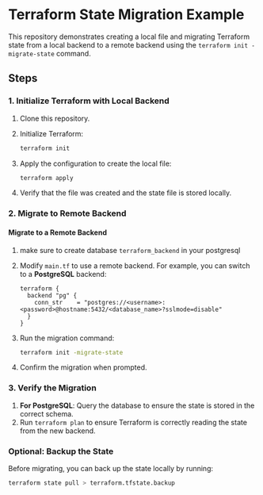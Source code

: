 # Terraform State Migration Example

This repository demonstrates creating a local file and migrating Terraform state from a local backend to a remote backend using the `terraform init -migrate-state` command.

## Steps

### 1. Initialize Terraform with Local Backend

1. Clone this repository.
2. Initialize Terraform:
    ```bash
    terraform init
    ```

3. Apply the configuration to create the local file:
    ```bash
    terraform apply
    ```

4. Verify that the file was created and the state file is stored locally.

### 2. Migrate to Remote Backend

#### Migrate to a Remote Backend

1. make sure to create database  `terraform_backend`  in your postgresql
2. Modify `main.tf` to use a remote backend. For example, you can switch to a **PostgreSQL** backend:
    ```hcl
    terraform {
      backend "pg" {
        conn_str    = "postgres://<username>:<password>@hostname:5432/<database_name>?sslmode=disable"
      }
    }
    ```

3. Run the migration command:
    ```bash
    terraform init -migrate-state
    ```

4. Confirm the migration when prompted.

### 3. Verify the Migration

1. **For PostgreSQL**: Query the database to ensure the state is stored in the correct schema.
2. Run `terraform plan` to ensure Terraform is correctly reading the state from the new backend.

### Optional: Backup the State

Before migrating, you can back up the state locally by running:

```bash
terraform state pull > terraform.tfstate.backup
